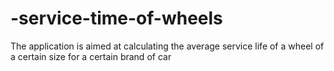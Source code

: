 # -service-time-of-wheels

The application is aimed at calculating the average service life of a wheel of a certain size for a certain brand of car
